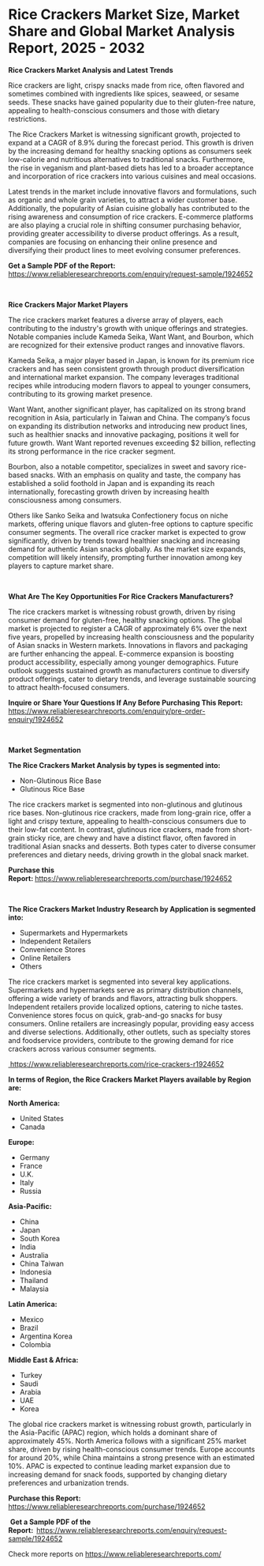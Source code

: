 <p><h1>Rice Crackers Market Size, Market Share and Global Market Analysis Report, 2025 - 2032</h1></p><p><strong>Rice Crackers Market Analysis and Latest Trends</strong></p>
<p><p>Rice crackers are light, crispy snacks made from rice, often flavored and sometimes combined with ingredients like spices, seaweed, or sesame seeds. These snacks have gained popularity due to their gluten-free nature, appealing to health-conscious consumers and those with dietary restrictions.</p><p>The Rice Crackers Market is witnessing significant growth, projected to expand at a CAGR of 8.9% during the forecast period. This growth is driven by the increasing demand for healthy snacking options as consumers seek low-calorie and nutritious alternatives to traditional snacks. Furthermore, the rise in veganism and plant-based diets has led to a broader acceptance and incorporation of rice crackers into various cuisines and meal occasions.</p><p>Latest trends in the market include innovative flavors and formulations, such as organic and whole grain varieties, to attract a wider customer base. Additionally, the popularity of Asian cuisine globally has contributed to the rising awareness and consumption of rice crackers. E-commerce platforms are also playing a crucial role in shifting consumer purchasing behavior, providing greater accessibility to diverse product offerings. As a result, companies are focusing on enhancing their online presence and diversifying their product lines to meet evolving consumer preferences.</p></p>
<p><strong>Get a Sample PDF of the Report:&nbsp;</strong> <a href="https://www.reliableresearchreports.com/enquiry/request-sample/1924652?utm_campaign=10&utm_medium=2&utm_source=Github&utm_content=ia&utm_term=28022025&utm_id=rice-crackers">https://www.reliableresearchreports.com/enquiry/request-sample/1924652</a></p>
<p>&nbsp;</p>
<p><strong>Rice Crackers Major Market Players</strong></p>
<p><p>The rice crackers market features a diverse array of players, each contributing to the industry's growth with unique offerings and strategies. Notable companies include Kameda Seika, Want Want, and Bourbon, which are recognized for their extensive product ranges and innovative flavors.</p><p>Kameda Seika, a major player based in Japan, is known for its premium rice crackers and has seen consistent growth through product diversification and international market expansion. The company leverages traditional recipes while introducing modern flavors to appeal to younger consumers, contributing to its growing market presence.</p><p>Want Want, another significant player, has capitalized on its strong brand recognition in Asia, particularly in Taiwan and China. The company’s focus on expanding its distribution networks and introducing new product lines, such as healthier snacks and innovative packaging, positions it well for future growth. Want Want reported revenues exceeding $2 billion, reflecting its strong performance in the rice cracker segment.</p><p>Bourbon, also a notable competitor, specializes in sweet and savory rice-based snacks. With an emphasis on quality and taste, the company has established a solid foothold in Japan and is expanding its reach internationally, forecasting growth driven by increasing health consciousness among consumers.</p><p>Others like Sanko Seika and Iwatsuka Confectionery focus on niche markets, offering unique flavors and gluten-free options to capture specific consumer segments. The overall rice cracker market is expected to grow significantly, driven by trends toward healthier snacking and increasing demand for authentic Asian snacks globally. As the market size expands, competition will likely intensify, prompting further innovation among key players to capture market share.</p></p>
<p>&nbsp;</p>
<p><strong>What Are The Key Opportunities For Rice Crackers Manufacturers?</strong></p>
<p><p>The rice crackers market is witnessing robust growth, driven by rising consumer demand for gluten-free, healthy snacking options. The global market is projected to register a CAGR of approximately 6% over the next five years, propelled by increasing health consciousness and the popularity of Asian snacks in Western markets. Innovations in flavors and packaging are further enhancing the appeal. E-commerce expansion is boosting product accessibility, especially among younger demographics. Future outlook suggests sustained growth as manufacturers continue to diversify product offerings, cater to dietary trends, and leverage sustainable sourcing to attract health-focused consumers.</p></p>
<p><strong>Inquire or Share Your Questions If Any Before Purchasing This Report:</strong> <a href="https://www.reliableresearchreports.com/enquiry/pre-order-enquiry/1924652?utm_campaign=10&utm_medium=2&utm_source=Github&utm_content=ia&utm_term=28022025&utm_id=rice-crackers">https://www.reliableresearchreports.com/enquiry/pre-order-enquiry/1924652</a></p>
<p>&nbsp;</p>
<p><strong>Market Segmentation</strong></p>
<p><strong>The Rice Crackers Market Analysis by types is segmented into:</strong></p>
<p><ul><li>Non-Glutinous Rice Base</li><li>Glutinous Rice Base</li></ul></p>
<p><p>The rice crackers market is segmented into non-glutinous and glutinous rice bases. Non-glutinous rice crackers, made from long-grain rice, offer a light and crispy texture, appealing to health-conscious consumers due to their low-fat content. In contrast, glutinous rice crackers, made from short-grain sticky rice, are chewy and have a distinct flavor, often favored in traditional Asian snacks and desserts. Both types cater to diverse consumer preferences and dietary needs, driving growth in the global snack market.</p></p>
<p><strong>Purchase this Report:&nbsp;</strong><a href="https://www.reliableresearchreports.com/purchase/1924652?utm_campaign=10&utm_medium=2&utm_source=Github&utm_content=ia&utm_term=28022025&utm_id=rice-crackers">https://www.reliableresearchreports.com/purchase/1924652</a></p>
<p>&nbsp;</p>
<p><strong>The Rice Crackers Market Industry Research by Application is segmented into:</strong></p>
<p><ul><li>Supermarkets and Hypermarkets</li><li>Independent Retailers</li><li>Convenience Stores</li><li>Online Retailers</li><li>Others</li></ul></p>
<p><p>The rice crackers market is segmented into several key applications. Supermarkets and hypermarkets serve as primary distribution channels, offering a wide variety of brands and flavors, attracting bulk shoppers. Independent retailers provide localized options, catering to niche tastes. Convenience stores focus on quick, grab-and-go snacks for busy consumers. Online retailers are increasingly popular, providing easy access and diverse selections. Additionally, other outlets, such as specialty stores and foodservice providers, contribute to the growing demand for rice crackers across various consumer segments.</p></p>
<p><a href="https://www.reliableresearchreports.com/rice-crackers-r1924652?utm_campaign=10&utm_medium=2&utm_source=Github&utm_content=ia&utm_term=28022025&utm_id=rice-crackers">&nbsp;https://www.reliableresearchreports.com/rice-crackers-r1924652</a></p>
<p><strong>In terms of Region, the Rice Crackers Market Players available by Region are:</strong></p>
<p>
    <p> <strong> North America: </strong>
        <ul>
            <li>United States</li>
            <li>Canada</li>
        </ul>
        </p> 
    <p> <strong> Europe: </strong>
        <ul>
            <li>Germany</li>
            <li>France</li>
            <li>U.K.</li>
            <li>Italy</li>
            <li>Russia</li>
        </ul>
        </p> 
    <p> <strong> Asia-Pacific: </strong>
        <ul>
            <li>China</li>
            <li>Japan</li>
            <li>South Korea</li>
            <li>India</li>
            <li>Australia</li>
            <li>China Taiwan</li>
            <li>Indonesia</li>
            <li>Thailand</li>
            <li>Malaysia</li>
        </ul>
        </p> 
    <p> <strong> Latin America: </strong>
        <ul>
            <li>Mexico</li>
            <li>Brazil</li>
            <li>Argentina Korea</li>
            <li>Colombia</li>
        </ul>
        </p> 
    <p> <strong> Middle East & Africa: </strong>
        <ul>
            <li>Turkey</li>
            <li>Saudi</li>
            <li>Arabia</li>
            <li>UAE</li>
            <li>Korea</li>
        </ul>
    </p>
    </p>
<p><p>The global rice crackers market is witnessing robust growth, particularly in the Asia-Pacific (APAC) region, which holds a dominant share of approximately 45%. North America follows with a significant 25% market share, driven by rising health-conscious consumer trends. Europe accounts for around 20%, while China maintains a strong presence with an estimated 10%. APAC is expected to continue leading market expansion due to increasing demand for snack foods, supported by changing dietary preferences and urbanization trends.</p></p>
<p><strong>Purchase this Report: </strong><a href="https://www.reliableresearchreports.com/purchase/1924652?utm_campaign=10&utm_medium=2&utm_source=Github&utm_content=ia&utm_term=28022025&utm_id=rice-crackers">https://www.reliableresearchreports.com/purchase/1924652</a></p>
<p>&nbsp;<strong>Get a Sample PDF of the Report:&nbsp;&nbsp;</strong><a href="https://www.reliableresearchreports.com/enquiry/request-sample/1924652?utm_campaign=10&utm_medium=2&utm_source=Github&utm_content=ia&utm_term=28022025&utm_id=rice-crackers">https://www.reliableresearchreports.com/enquiry/request-sample/1924652</a></p>
<p><strong></strong></p>
<p>Check more reports on <a href="https://www.reliableresearchreports.com/?utm_campaign=10&utm_medium=2&utm_source=Github&utm_content=ia&utm_term=28022025&utm_id=rice-crackers">https://www.reliableresearchreports.com/</a></p>